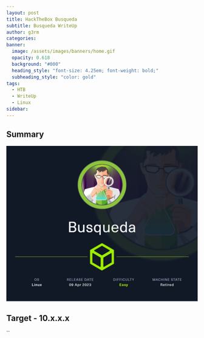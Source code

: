 ```yaml
---
layout: post
title: HackTheBox Busqueda
subtitle: Busqueda WriteUp
author: g3rm
categories: 
banner:
  image: /assets/images/banners/home.gif
  opacity: 0.618
  background: "#000"
  heading_style: "font-size: 4.25em; font-weight: bold;"
  subheading_style: "color: gold"
tags:
  - HTB
  - WriteUp
  - Linux
sidebar:
---
```



## Summary
![](/assets/images/posts/2025-03-21-Busqueda/a73dbffe4ae24d783de043ae29185d39_MD5.jpeg)
## Target - 10.x.x.x
``